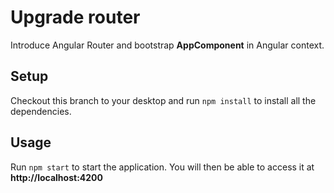 # Upgrade router
Introduce Angular Router and bootstrap **AppComponent** in Angular context.

## Setup

Checkout this branch to your desktop and run `npm install` to install all the dependencies.

## Usage

Run `npm start` to start the application. You will then be able to access it at **http://localhost:4200**
